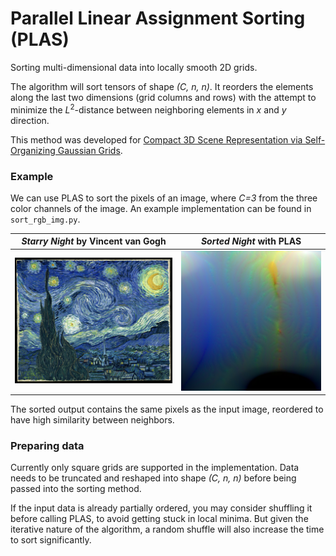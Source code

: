 # Parallel Linear Assignment Sorting (PLAS)
Sorting multi-dimensional data into locally smooth 2D grids.

The algorithm will sort tensors of shape *(C, n, n)*. It reorders the elements along the last two dimensions (grid columns and rows) with the attempt to minimize the $L^2$-distance between neighboring elements in $x$ and $y$ direction.

This method was developed for [Compact 3D Scene Representation via Self-Organizing Gaussian Grids](https://github.com/fraunhoferhhi/Self-Organizing-Gaussians).

### Example

We can use PLAS to sort the pixels of an image, where *C=3* from the three color channels of the image. An example implementation can be found in `sort_rgb_img.py`.

*Starry Night* by Vincent van Gogh             |  *Sorted Night* with PLAS
:-------------------------:|:-------------------------:
![A reproduction of the painting Starry Night by Vincent van Gogh](/img/VanGogh-starry_night.jpg)  | ![All pixels of the painting sorted with the algorithm](/img/VanGogh-starry_night_sorted.png)

The sorted output contains the same pixels as the input image, reordered to have high similarity between neighbors.


### Preparing data

Currently only square grids are supported in the implementation. Data needs to be truncated and reshaped into shape *(C, n, n)* before being passed into the sorting method.

If the input data is already partially ordered, you may consider shuffling it before calling PLAS, to avoid getting stuck in local minima. But given the iterative nature of the algorithm, a random shuffle will also increase the time to sort significantly.

